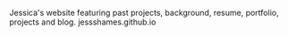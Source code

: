 Jessica's website featuring past projects, background, resume, portfolio, projects and blog.
jessshames.github.io